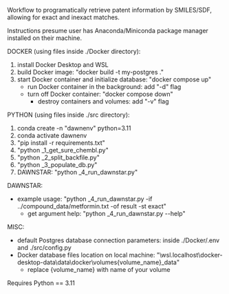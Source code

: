 Workflow to programatically retrieve patent information by SMILES/SDF, allowing for exact and inexact matches. 

Instructions presume user has Anaconda/Miniconda package manager installed on their machine.

DOCKER (using files inside ./Docker directory):
1. install Docker Desktop and WSL
2. build Docker image: "docker build -t my-postgres ."
3. start Docker container and initialize database: "docker compose up"
    * run Docker container in the background: add "-d" flag
    * turn off Docker container: "docker compose down"
        * destroy containers and volumes: add "-v" flag

PYTHON (using files inside ./src directory):
1. conda create -n "dawnenv" python=3.11
2. conda activate dawnenv
3. "pip install -r requirements.txt"
4. "python _1_get_sure_chembl.py"
5. "python _2_split_backfile.py"
6. "python _3_populate_db.py"
7. DAWNSTAR: "python _4_run_dawnstar.py"

DAWNSTAR:
* example usage: "python _4_run_dawnstar.py -if ../compound_data/metformin.txt -of result -st exact"
    * get argument help: "python _4_run_dawnstar.py --help"

MISC:
* default Postgres database connection parameters: inside ./Docker/.env and ./src/config.py
* Docker database files location on local machine: "\\wsl.localhost\docker-desktop-data\data\docker\volumes\{volume_name}\_data"
    * replace {volume_name} with name of your volume

Requires Python == 3.11
